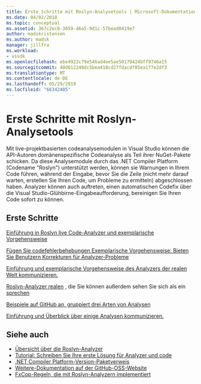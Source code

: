 ```yaml
---
title: Erste Schritte mit Roslyn-Analysetools | Microsoft-Dokumentation
ms.date: 04/02/2018
ms.topic: conceptual
ms.assetid: 367c2ec8-3059-46a5-9d1c-57bead0419e7
author: madskristensen
ms.author: madsk
manager: jillfra
ms.workload:
- vssdk
ms.openlocfilehash: ebe4922c79e546ad4ee5ae50179424bff9746a15
ms.sourcegitcommit: 40d612240dc5bea418cd27fdacdf85ea177e2df3
ms.translationtype: MT
ms.contentlocale: de-DE
ms.lasthandoff: 05/29/2019
ms.locfileid: "66342405"
---
```

# <a name="get-started-with-roslyn-analyzers"></a>Erste Schritte mit Roslyn-Analysetools

Mit live-projektbasierten codeanalysemodulen in Visual Studio können die API-Autoren domänenspezifische Codeanalyse als Teil ihrer NuGet-Pakete schicken. Da diese Analysemodule durch das .NET Compiler Platform (Codename "Roslyn") unterstützt werden, können sie Warnungen in Ihrem Code führen, während der Eingabe, bevor Sie die Zeile (nicht mehr darauf warten, erstellen Sie Ihren Code, um Probleme zu ermitteln) abgeschlossen haben. Analyzer können auch auftreten, einen automatischen Codefix über die Visual Studio-Glühbirne-Eingabeaufforderung, bereinigen Sie Ihren Code sofort zu können.

## <a name="get-started"></a>Erste Schritte

[Einführung in Roslyn live Code-Analyzer und exemplarische Vorgehensweise](https://msdn.microsoft.com/magazine/dn879356.aspx)

[Fügen Sie codefehlerbehebungen Exemplarische Vorgehensweise: Bieten Sie Benutzern Korrekturen für Analyzer-Probleme](https://msdn.microsoft.com/magazine/dn904670.aspx)

[Einführung und exemplarische Vorgehensweise des Analyzers der realen Welt kommunizieren.](https://channel9.msdn.com/events/Build/2015/3-725)

[Roslyn-Analyzer realen](../extensibility/roslyn-analyzers-and-code-aware-library-for-immutablearrays.md) , die Sie können außerdem sehen Sie sich als ein [sprechen](https://channel9.msdn.com/events/Build/2015/3-725)

[Beispiele auf GitHub an, gruppiert drei Arten von Analysen](https://github.com/dotnet/roslyn/blob/master/docs/analyzers/Analyzer%20Samples.md)

[Einführung und Überblick über einige Analysen kommunizieren.](https://channel9.msdn.com/Events/dotnetConf/2015/NET-Compiler-Platform-Roslyn-Analyzers-and-the-Rise-of-Code-Aware-Libraries)

## <a name="see-also"></a>Siehe auch

- [Übersicht über die Roslyn-Analyzer](../code-quality/roslyn-analyzers-overview.md)
- [Tutorial: Schreiben Sie Ihre erste Lösung für Analyzer und code](/dotnet/csharp/roslyn-sdk/tutorials/how-to-write-csharp-analyzer-code-fix)
- [.NET Compiler Platform-Version-Paketverweis](roslyn-version-support.md)
- [Weitere-Dokumentation auf der GitHub-OSS-Website](https://github.com/dotnet/roslyn/tree/master/docs/analyzers)
- [FxCop-Regeln, die mit Roslyn-Analyzern implementiert](http://roslynanalyzersstatus.azurewebsites.net/)
